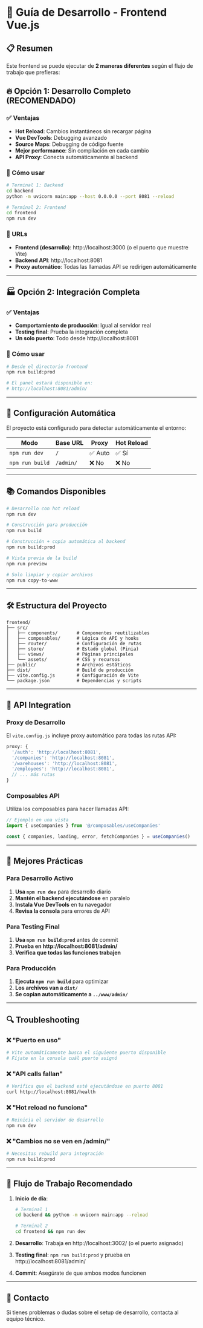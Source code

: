 # 🚀 Guía de Desarrollo - Frontend Vue.js

## 📋 Resumen

Este frontend se puede ejecutar de **2 maneras diferentes** según el flujo de trabajo que prefieras:

## 🔥 Opción 1: Desarrollo Completo (RECOMENDADO)

### ✅ Ventajas
- **Hot Reload**: Cambios instantáneos sin recargar página
- **Vue DevTools**: Debugging avanzado
- **Source Maps**: Debugging de código fuente
- **Mejor performance**: Sin compilación en cada cambio
- **API Proxy**: Conecta automáticamente al backend

### 🚀 Cómo usar

```bash
# Terminal 1: Backend
cd backend
python -m uvicorn main:app --host 0.0.0.0 --port 8081 --reload

# Terminal 2: Frontend 
cd frontend
npm run dev
```

### 📍 URLs
- **Frontend (desarrollo)**: http://localhost:3000 (o el puerto que muestre Vite)
- **Backend API**: http://localhost:8081
- **Proxy automático**: Todas las llamadas API se redirigen automáticamente

---

## 🏭 Opción 2: Integración Completa

### ✅ Ventajas
- **Comportamiento de producción**: Igual al servidor real
- **Testing final**: Prueba la integración completa
- **Un solo puerto**: Todo desde http://localhost:8081

### 🚀 Cómo usar

```bash
# Desde el directorio frontend
npm run build:prod

# El panel estará disponible en:
# http://localhost:8081/admin/
```

---

## 🔧 Configuración Automática

El proyecto está configurado para detectar automáticamente el entorno:

| Modo | Base URL | Proxy | Hot Reload |
|------|----------|-------|------------|
| `npm run dev` | `/` | ✅ Auto | ✅ Sí |
| `npm run build` | `/admin/` | ❌ No | ❌ No |

---

## 📚 Comandos Disponibles

```bash
# Desarrollo con hot reload
npm run dev

# Construcción para producción
npm run build

# Construcción + copia automática al backend
npm run build:prod

# Vista previa de la build
npm run preview

# Solo limpiar y copiar archivos
npm run copy-to-www
```

---

## 🛠️ Estructura del Proyecto

```
frontend/
├── src/
│   ├── components/       # Componentes reutilizables
│   ├── composables/      # Lógica de API y hooks
│   ├── router/           # Configuración de rutas
│   ├── store/            # Estado global (Pinia)
│   ├── views/            # Páginas principales
│   └── assets/           # CSS y recursos
├── public/               # Archivos estáticos
├── dist/                 # Build de producción
├── vite.config.js        # Configuración de Vite
└── package.json          # Dependencias y scripts
```

---

## 🔗 API Integration

### Proxy de Desarrollo
El `vite.config.js` incluye proxy automático para todas las rutas API:

```javascript
proxy: {
  '/auth': 'http://localhost:8081',
  '/companies': 'http://localhost:8081',
  '/warehouses': 'http://localhost:8081',
  '/employees': 'http://localhost:8081',
  // ... más rutas
}
```

### Composables API
Utiliza los composables para hacer llamadas API:

```javascript
// Ejemplo en una vista
import { useCompanies } from '@/composables/useCompanies'

const { companies, loading, error, fetchCompanies } = useCompanies()
```

---

## 🎯 Mejores Prácticas

### Para Desarrollo Activo
1. **Usa `npm run dev`** para desarrollo diario
2. **Mantén el backend ejecutándose** en paralelo
3. **Instala Vue DevTools** en tu navegador
4. **Revisa la consola** para errores de API

### Para Testing Final
1. **Usa `npm run build:prod`** antes de commit
2. **Prueba en http://localhost:8081/admin/** 
3. **Verifica que todas las funciones trabajen**

### Para Producción
1. **Ejecuta `npm run build`** para optimizar
2. **Los archivos van a `dist/`**
3. **Se copian automáticamente a `../www/admin/`**

---

## 🔍 Troubleshooting

### ❌ "Puerto en uso"
```bash
# Vite automáticamente busca el siguiente puerto disponible
# Fíjate en la consola cuál puerto asignó
```

### ❌ "API calls fallan"
```bash
# Verifica que el backend esté ejecutándose en puerto 8081
curl http://localhost:8081/health
```

### ❌ "Hot reload no funciona"
```bash
# Reinicia el servidor de desarrollo
npm run dev
```

### ❌ "Cambios no se ven en /admin/"
```bash
# Necesitas rebuild para integración
npm run build:prod
```

---

## 🚀 Flujo de Trabajo Recomendado

1. **Inicio de día**: 
   ```bash
   # Terminal 1
   cd backend && python -m uvicorn main:app --reload
   
   # Terminal 2  
   cd frontend && npm run dev
   ```

2. **Desarrollo**: Trabaja en http://localhost:3002/ (o el puerto asignado)

3. **Testing final**: `npm run build:prod` y prueba en http://localhost:8081/admin/

4. **Commit**: Asegúrate de que ambos modos funcionen

---

## 📧 Contacto

Si tienes problemas o dudas sobre el setup de desarrollo, contacta al equipo técnico.